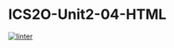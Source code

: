 # ICS2O-Unit2-04-HTML 
[![linter](https://github.com/Rodas-Nega/2-04-HTML/workflows/linter/badge.svg)](https://github.com/marketplace/actions/super-linter)     
